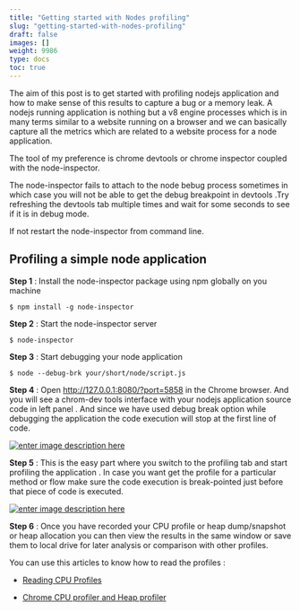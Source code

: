 ```yaml
---
title: "Getting started with Nodes profiling"
slug: "getting-started-with-nodes-profiling"
draft: false
images: []
weight: 9986
type: docs
toc: true
---
```


The aim of this post is to get started with profiling nodejs application and how to make sense of this results to capture a bug or a memory leak.
A nodejs running application is nothing but a v8 engine processes which is in many terms similar to a website running on a browser and we can basically capture all the metrics which are related to a website process for a node application.

The tool of my preference is chrome devtools or chrome inspector coupled with the node-inspector.


The node-inspector fails to attach to the node bebug process sometimes in which case you will not be able to get the debug breakpoint in devtools .Try refreshing the devtools tab multiple times and wait for some seconds to see if it is in debug mode. 

If not restart the node-inspector from command line.

## Profiling a simple node application
**Step 1** : Install the node-inspector package using npm globally on you machine 

    $ npm install -g node-inspector

**Step 2** : Start the node-inspector server

    $ node-inspector

**Step 3** :  Start debugging your node application 

    $ node --debug-brk your/short/node/script.js

**Step 4** : Open http://127.0.0.1:8080/?port=5858 in the Chrome browser. And you will see a chrom-dev tools interface with your nodejs application source code in left panel . And since we have used debug break option while debugging the application the code execution will stop at the first line of code.

[![enter image description here][1]][1]


**Step 5** : This is the easy part where you switch to the profiling tab and start profiling the application . In case you want get the profile for a particular method or flow make sure the code execution is break-pointed just before that piece of code is executed.

[![enter image description here][2]][2]

**Step 6** : Once you have recorded your CPU profile or heap dump/snapshot or heap allocation you can then view the results in the same window or save them to local drive for later analysis or comparison with other profiles.

You can use this articles to know how to read the profiles :
 

 - [Reading CPU Profiles][3] 
   
 - [Chrome CPU profiler and Heap profiler][4]

  [1]: https://i.stack.imgur.com/jzeJH.png
  [2]: https://i.stack.imgur.com/QKnPh.png
  [3]: http://commandlinefanatic.com/cgi-bin/showarticle.cgi?article=art037
  [4]: https://developer.chrome.com/devtools/docs/profiles

